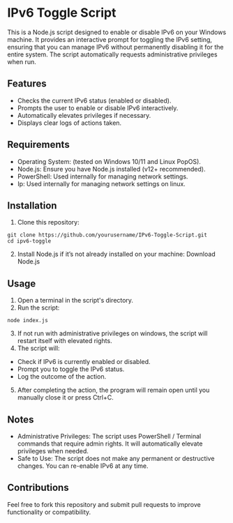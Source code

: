 # IPv6 Toggle Script
This is a Node.js script designed to enable or disable IPv6 on your Windows machine. It provides an interactive prompt for toggling the IPv6 setting, ensuring that you can manage IPv6 without permanently disabling it for the entire system. The script automatically requests administrative privileges when run.

## Features
- Checks the current IPv6 status (enabled or disabled).
- Prompts the user to enable or disable IPv6 interactively.
- Automatically elevates privileges if necessary.
- Displays clear logs of actions taken.

## Requirements
- Operating System: (tested on Windows 10/11 and Linux PopOS).
- Node.js: Ensure you have Node.js installed (v12+ recommended).
- PowerShell: Used internally for managing network settings.
- Ip: Used internally for managing network settings on linux.

## Installation
1. Clone this repository:
````
git clone https://github.com/yourusername/IPv6-Toggle-Script.git
cd ipv6-toggle
````
2. Install Node.js if it’s not already installed on your machine: Download Node.js

## Usage
1. Open a terminal in the script's directory.
2. Run the script:
````
node index.js
````
3. If not run with administrative privileges on windows, the script will restart itself with elevated rights.
4. The script will:
- Check if IPv6 is currently enabled or disabled.
- Prompt you to toggle the IPv6 status.
- Log the outcome of the action.
5. After completing the action, the program will remain open until you manually close it or press Ctrl+C.

## Notes
- Administrative Privileges: The script uses PowerShell / Terminal commands that require admin rights. It will automatically elevate privileges when needed.
- Safe to Use: The script does not make any permanent or destructive changes. You can re-enable IPv6 at any time.

## Contributions
Feel free to fork this repository and submit pull requests to improve functionality or compatibility.